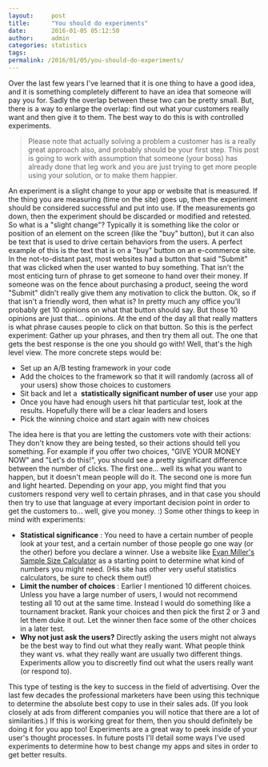 ```yaml
---
layout:     post
title:      "You should do experiments"
date:       2016-01-05 05:12:50
author:     admin
categories: statistics
tags:  
permalink: /2016/01/05/you-should-do-experiments/
---
```

Over the last few years I've learned that it is one thing to have a good idea, and it is something completely different to have an idea that someone will pay you for. Sadly the overlap between these two can be pretty small. But, there is a way to enlarge the overlap: find out what your customers really want and then give it to them. The best way to do this is with controlled experiments. 

> Please note that actually solving a problem a customer has is a really great approach also, and probably should be your first step. This post is going to work with assumption that someone (your boss) has already done that leg work and you are just trying to get more people using your solution, or to make them happier.

An experiment is a slight change to your app or website that is measured. If the thing you are measuring (time on the site) goes up, then the experiment should be considered successful and put into use. If the measurements go down, then the experiment should be discarded or modified and retested. So what is a "slight change"? Typically it is something like the color or position of an element on the screen (like the "buy" button), but it can also be text that is used to drive certain behaviors from the users. A perfect example of this is the text that is on a "buy" button on an e-commerce site. In the not-to-distant past, most websites had a button that said "Submit" that was clicked when the user wanted to buy something. That isn't the most enticing turn of phrase to get someone to hand over their money. If someone was on the fence about purchasing a product, seeing the word "Submit" didn't really give them any motivation to click the button. Ok, so if that isn't a friendly word, then what is? In pretty much any office you'll probably get 10 opinions on what that button should say. But those 10 opinions are just that... opinions. At the end of the day all that really matters is what phrase causes people to click on that button. So this is the perfect experiment: Gather up your phrases, and then try them all out. The one that gets the best response is the one you should go with! Well, that's the high level view. The more concrete steps would be: 

  * Set up an A/B testing framework in your code
  * Add the choices to the framework so that it will randomly (across all of your users) show those choices to customers
  * Sit back and let a  **statistically significant number of user** use your app
  * Once you have had enough users hit that particular test, look at the results. Hopefully there will be a clear leaders and losers
  * Pick the winning choice and start again with new choices

The idea here is that you are letting the customers vote with their actions: They don't know they are being tested, so their actions should tell you something. For example if you offer two choices, "GIVE YOUR MONEY NOW" and "Let's do this!", you should see a pretty significant difference between the number of clicks. The first one... well its what you want to happen, but it doesn't mean people will do it. The second one is more fun and light hearted. Depending on your app, you might find that you customers respond very well to certain phrases, and in that case you should then try to use that language at every important decision point in order to get the customers to... well, give you money. :) Some other things to keep in mind with experiments: 
  * **Statistical significance** : You need to have a certain number of people look at your test, and a certain number of those people go one way (or the other) before you declare a winner. Use a website like [Evan Miller's Sample Size Calculator](http://www.evanmiller.org/ab-testing/sample-size.html) as a starting point to determine what kind of numbers you might need. (His site has other very useful statistics calculators, be sure to check them out!)
  * **Limit the number of choices** : Earlier I mentioned 10 different choices. Unless you have a large number of users, I would not recommend testing all 10 out at the same time. Instead I would do something like a tournament bracket. Rank your choices and then pick the first 2 or 3 and let them duke it out. Let the winner then face some of the other choices in a later test.
  * **Why not just ask the users?** Directly asking the users might not always be the best way to find out what they really want. What people think they want vs. what they really want are usually two different things. Experiments allow you to discreetly find out what the users really want (or respond to).

This type of testing is the key to success in the field of advertising. Over the last few decades the professional marketers have been using this technique to determine the absolute best copy to use in their sales ads. (If you look closely at ads from different companies you will notice that there are a lot of similarities.) If this is working great for them, then you should definitely be doing it for you app too! Experiments are a great way to peek inside of your user's thought processes. In future posts I'll detail some ways I've used experiments to determine how to best change my apps and sites in order to get better results.
